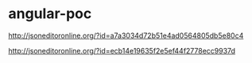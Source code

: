 # angular-poc
http://jsoneditoronline.org/?id=a7a3034d72b51e4ad0564805db5e80c4

http://jsoneditoronline.org/?id=ecb14e19635f2e5ef44f2778ecc9937d
